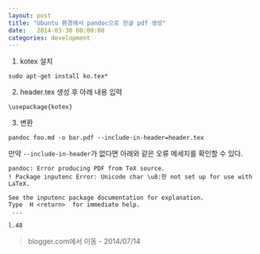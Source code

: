 ```yaml
---
layout: post
title: "Ubuntu 환경에서 pandoc으로 한글 pdf 생성"
date:   2014-03-30 00:00:00
categories: development
---
```


1. kotex 설치
```
sudo apt-get install ko.tex*
```
2. header.tex 생성 후 아래 내용 입력
```
\usepackage{kotex}
```
3. 변환
```
pandoc foo.md -o bar.pdf --include-in-header=header.tex
```

만약 `--include-in-header`가 없다면 아래와 같은 오류 메세지를 확인할 수 있다.

```
pandoc: Error producing PDF from TeX source.
! Package inputenc Error: Unicode char \u8:한 not set up for use with LaTeX.

See the inputenc package documentation for explanation.
Type  H <return>  for immediate help.
 ...                                              
                                                  
l.48 
```

> blogger.com에서 이동 - 2014/07/14
